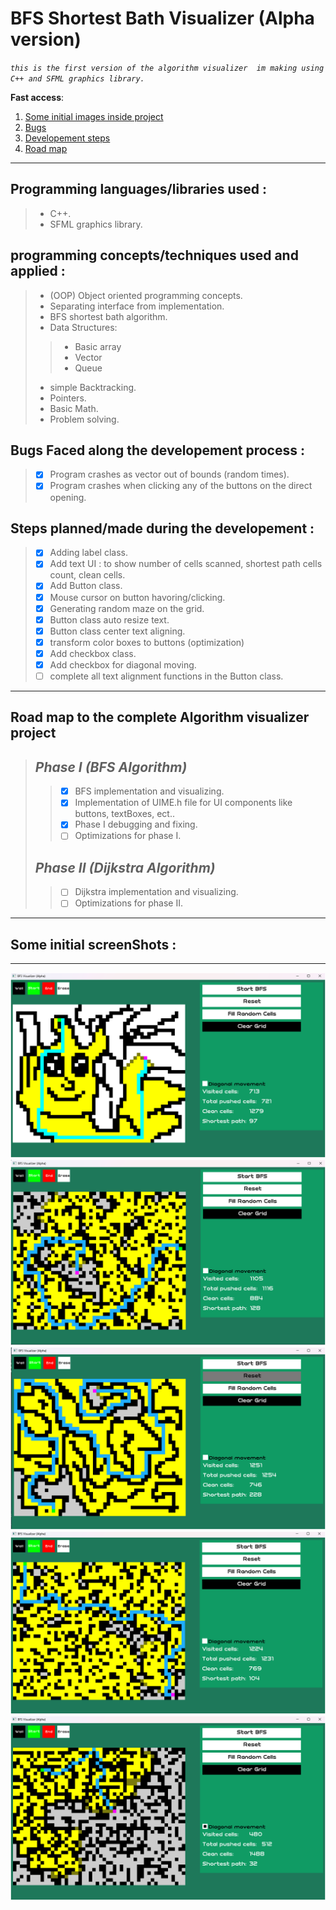 # BFS Shortest Bath Visualizer (Alpha version)
*`this is the first version of the algorithm visualizer 
im making using C++ and SFML graphics library.`*

**Fast access**:
1. [Some initial images inside project](#some-initial-screenshots)
1. [Bugs](#bugs-faced-along-the-developement-process)
1. [Developement steps](#steps-plannedmade-during-the-developement)
1. [Road map](#road-map-to-the-complete-algorithm-visualizer-project)


---
## Programming languages/libraries used :
> - C++.
> - SFML graphics library.

## programming concepts/techniques used and applied :
> - (OOP) Object oriented programming concepts.
> - Separating interface from implementation.
> - BFS shortest bath algorithm.
> - Data Structures:
>> - Basic array
>>	- Vector
>>	- Queue
> - simple Backtracking.
> - Pointers.
> - Basic Math.
> - Problem solving.
	

## Bugs Faced along the developement process :
> - [x] Program crashes as vector out of bounds (random times). 
> - [x] Program crashes when clicking any of the buttons on the direct opening.

## Steps planned/made during the developement :
> - [x] Adding label class.
> - [x] Add text UI : to show number of cells scanned, shortest path cells count, clean cells. 
> - [x] Add Button class.
> - [x] Mouse cursor on button havoring/clicking.
> - [x] Generating random maze on the grid.	
> - [x] Button class auto resize text.
> - [x] Button class center text aligning.
> - [x] transform color boxes to buttons (optimization)
> - [x] Add checkbox class.
> - [x] Add checkbox for diagonal moving.
> - [ ] complete all text alignment	functions in the Button class.

---

## Road map to the complete Algorithm visualizer project
> ## *Phase I (BFS Algorithm)*
>> - [x] BFS implementation and visualizing.
>> - [x] Implementation of UIME.h file for UI components like buttons, textBoxes, ect..
>> - [x] Phase I debugging and fixing.
>> - [ ] Optimizations for phase I.
> ## *Phase II (Dijkstra Algorithm)*
>> - [ ] Dijkstra implementation and visualizing.
>> - [ ] Optimizations for phase II.

---
## Some initial screenShots :
---

![image1](./screens/Screenshot1.png)
![image1](./screens/Screenshot2.png)
![image1](./screens/Screenshot3.png)
![image1](./screens/Screenshot4.png)
![image1](./screens/Screenshot5.png)

